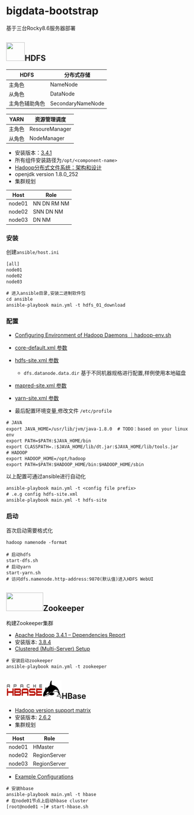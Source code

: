 # bigdata-bootstrap
基于三台Rocky8.6服务器部署
## <img src="https://icon.icepanel.io/Technology/svg/Apache-Hadoop.svg" width = "50" height = "50">HDFS
| **HDFS** | **分布式存储** |
| --- | --- |
| 主角色 | NameNode |
| 从角色 | DataNode |
| 主角色辅助角色 | SecondaryNameNode |


| **YARN** | **资源管理调度** |
| --- | --- |
| 主角色 | ResoureManager |
| 从角色 | NodeManager |

- 安装版本：[3.4.1](https://hadoop.apache.org/releases.html) 
- 所有组件安装路径为`/opt/<component-name>`
- [Hadoop分布式文件系统：架构和设计](https://hadoop.apache.org/docs/r1.0.4/cn/hdfs_design.html)
- openjdk version 1.8.0_252
- 集群规划

| **Host** | **Role** |
| --- | --- |
| node01 | NN DN RM NM |
| node02 | SNN DN NM |
| node03 | DN NM |

### 安装
创建`ansible/host.ini`
```
[all]
node01
node02
node03
```
```
# 进入ansible目录,安装二进制软件包
cd ansible
ansible-playbook main.yml -t hdfs_01_download
```

### 配置
 - [Configuring Environment of Hadoop Daemons ｜hadoop-env.sh](https://hadoop.apache.org/docs/r3.4.1/hadoop-project-dist/hadoop-common/ClusterSetup.html#Configuring_Environment_of_Hadoop_Daemons)

- [core-default.xml 参数](https://hadoop.apache.org/docs/stable/hadoop-project-dist/hadoop-common/core-default.xml)

- [hdfs-site.xml 参数](https://hadoop.apache.org/docs/stable/hadoop-project-dist/hadoop-hdfs/hdfs-default.xml)
  - `dfs.datanode.data.dir` 基于不同机器规格进行配置,样例使用本地磁盘
- [mapred-site.xml 参数](https://hadoop.apache.org/docs/stable/hadoop-mapreduce-client/hadoop-mapreduce-client-core/mapred-default.xml)  
- [yarn-site.xml 参数](https://hadoop.apache.org/docs/r2.7.3/hadoop-yarn/hadoop-yarn-common/yarn-default.xml)
- 最后配置环境变量,修改文件 `/etc/profile`

```
# JAVA
export JAVA_HOME=/usr/lib/jvm/java-1.8.0  # TODO：based on your linux env
export PATH=$PATH:$JAVA_HOME/bin
export CLASSPATH=.:$JAVA_HOME/lib/dt.jar:$JAVA_HOME/lib/tools.jar
# HADOOP
export HADOOP_HOME=/opt/hadoop
export PATH=$PATH:$HADOOP_HOME/bin:$HADOOP_HOME/sbin
```
以上配置可通过ansible进行自动化
```
ansible-playbook main.yml -t <config file prefix>
# .e.g config hdfs-site.xml
ansible-playbook main.yml -t hdfs-site
```
### 启动
首次启动需要格式化
```
hadoop namenode -format

# 启动hdfs
start-dfs.sh
# 启动yarn
start-yarn.sh
# 访问dfs.namenode.http-address:9870(默认值)进入HDFS WebUI
```
## <img src="https://upload.wikimedia.org/wikipedia/commons/thumb/7/77/Apache_ZooKeeper_logo.svg/1024px-Apache_ZooKeeper_logo.svg.png" width = "100" height = "50">Zookeeper
构建Zookeeper集群
- [Apache Hadoop 3.4.1 – Dependencies Report](https://hadoop.apache.org/docs/stable/hadoop-project-dist/hadoop-hdfs-rbf/dependency-analysis.html)
- 安装版本: [3.8.4](https://www.apache.org/dyn/closer.lua/zookeeper/zookeeper-3.8.4/apache-zookeeper-3.8.4-bin.tar.gz)
- [Clustered (Multi-Server) Setup](https://zookeeper.apache.org/doc/r3.9.3/zookeeperAdmin.html#sc_zkMulitServerSetup)

```
# 安装启动zookeeper
ansible-playbook main.yml -t zookeeper
```
## <img src="https://raw.githubusercontent.com/apache/hbase/master/src/site/resources/images/hbase_logo_with_orca_large.png" width = "150" height = "50">HBase
- [Hadoop version support matrix](https://hbase.apache.org/book.html#hadoop)
- 安装版本: [2.6.2](https://www.apache.org/dyn/closer.lua/hbase/2.6.2/hbase-2.6.2-bin.tar.gz)
- 集群规划

| **Host** | **Role** |
| --- | --- |
| node01 | HMaster       |
| node02 | RegionServer  |
| node03 | RegionServer  |
- [Example Configurations](https://hbase.apache.org/book.html#example_config)
```
# 安装hbase
ansible-playbook main.yml -t hbase
# 在node01节点上启动hbase cluster
[root@node01 ~]# start-hbase.sh
```
